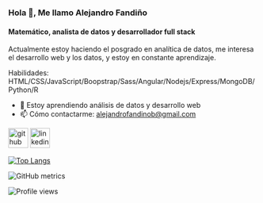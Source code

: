 ### Hola 👋, Me llamo Alejandro Fandiño
#### Matemático, analista de datos y desarrollador full stack
Actualmente estoy haciendo el posgrado en analítica de datos, me interesa el desarrollo web y los datos, y estoy en constante aprendizaje. 



Habilidades: HTML/CSS/JavaScript/Boopstrap/Sass/Angular/Nodejs/Express/MongoDB/Python/R

- 🌱 Estoy aprendiendo análisis de datos y desarrollo web 
- 📫 Cómo contactarme: alejandrofandinob@gmail.com 


[<img src='https://cdn.jsdelivr.net/npm/simple-icons@3.0.1/icons/github.svg' alt='github' height='40'>](https://github.com/AlejandroFandinoB)  [<img src='https://cdn.jsdelivr.net/npm/simple-icons@3.0.1/icons/linkedin.svg' alt='linkedin' height='40'>](https://www.linkedin.com/in/https://www.linkedin.com/in/alejandro-fandi%C3%B1o-050a77201//)  

[![Top Langs](https://github-readme-stats.vercel.app/api/top-langs/?username=AlejandroFandinoB)](https://github.com/anuraghazra/github-readme-stats)

![GitHub metrics](https://metrics.lecoq.io/AlejandroFandinoB)  

![Profile views](https://gpvc.arturio.dev/AlejandroFandinoB)  
